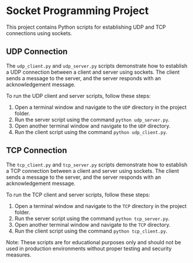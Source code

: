 # Socket Programming Project

This project contains Python scripts for establishing UDP and TCP connections using sockets.

## UDP Connection

The `udp_client.py` and `udp_server.py` scripts demonstrate how to establish a UDP connection between a client and server using sockets. The client sends a message to the server, and the server responds with an acknowledgement message.

To run the UDP client and server scripts, follow these steps:

1. Open a terminal window and navigate to the `UDP` directory in the project folder.
2. Run the server script using the command `python udp_server.py`.
3. Open another terminal window and navigate to the `UDP` directory.
4. Run the client script using the command `python udp_client.py`.

## TCP Connection

The `tcp_client.py` and `tcp_server.py` scripts demonstrate how to establish a TCP connection between a client and server using sockets. The client sends a message to the server, and the server responds with an acknowledgement message.

To run the TCP client and server scripts, follow these steps:

1. Open a terminal window and navigate to the `TCP` directory in the project folder.
2. Run the server script using the command `python tcp_server.py`.
3. Open another terminal window and navigate to the `TCP` directory.
4. Run the client script using the command `python tcp_client.py`.

Note: These scripts are for educational purposes only and should not be used in production environments without proper testing and security measures.